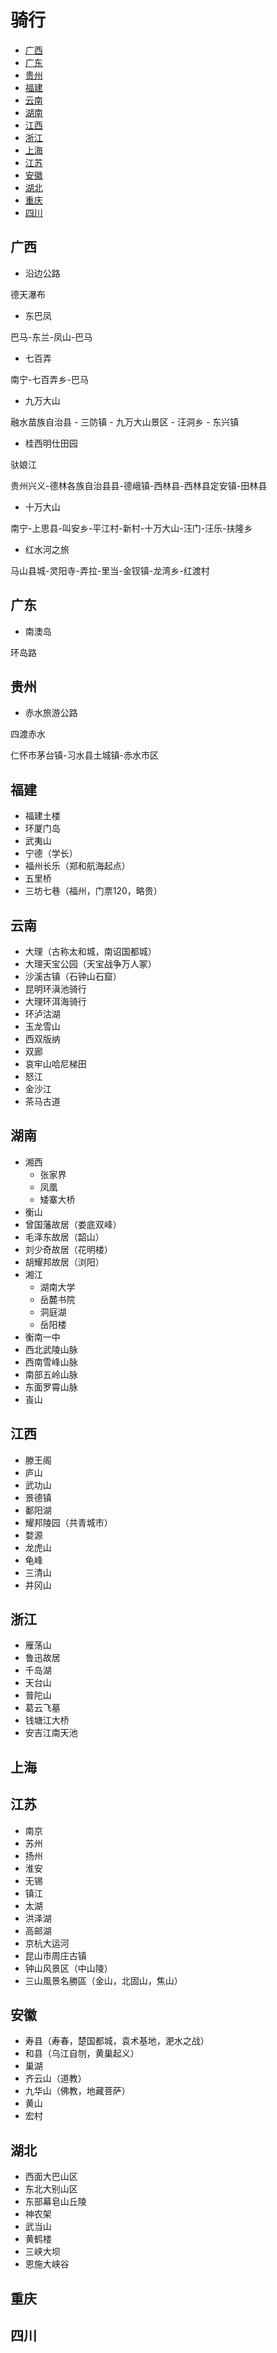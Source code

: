 # 骑行

- [广西](#广西)
- [广东](#广东)
- [贵州](#贵州)
- [福建](#福建)
- [云南](#云南)
- [湖南](#湖南)
- [江西](#江西)
- [浙江](#浙江)
- [上海](#上海)
- [江苏](#江苏)
- [安徽](#安徽)
- [湖北](#湖北)
- [重庆](#重庆)
- [四川](#四川)

## 广西

- 沿边公路

德天瀑布

- 东巴凤

巴马-东兰-凤山-巴马

- 七百弄

南宁-七百弄乡-巴马

- 九万大山

融水苗族自治县 - 三防镇 - 九万大山景区 - 汪洞乡 - 东兴镇

- 桂西明仕田园

驮娘江

贵州兴义-德林各族自治县县-德峨镇-西林县-西林县定安镇-田林县

- 十万大山

南宁-上思县-叫安乡-平江村-新村-十万大山-汪门-汪乐-扶隆乡

- 红水河之旅

马山县城-灵阳寺-弄拉-里当-金钗镇-龙湾乡-红渡村

## 广东

- 南澳岛

环岛路

## 贵州

- 赤水旅游公路

四渡赤水

仁怀市茅台镇-习水县土城镇-赤水市区

## 福建

- 福建土楼
- 环厦门岛
- 武夷山
- 宁德（学长）
- 福州长乐（郑和航海起点）
- 五里桥
- 三坊七巷（福州，门票120，略贵）

## 云南

- 大理（古称太和城，南诏国都城）
- 大理天宝公园（天宝战争万人冢）
- 沙溪古镇（石钟山石窟）
- 昆明环滇池骑行
- 大理环洱海骑行
- 环泸沽湖
- 玉龙雪山
- 西双版纳
- 双廊
- 哀牢山哈尼梯田
- 怒江
- 金沙江
- 茶马古道

## 湖南

- 湘西
  - 张家界
  - 凤凰
  - 矮寨大桥
- 衡山
- 曾国藩故居（娄底双峰）
- 毛泽东故居（韶山）
- 刘少奇故居（花明楼）
- 胡耀邦故居（浏阳）
- 湘江
  - 湖南大学
  - 岳麓书院
  - 洞庭湖
  - 岳阳楼
- 衡南一中
- 西北武陵山脉
- 西南雪峰山脉
- 南部五岭山脉
- 东面罗霄山脉
- 崀山

## 江西

- 滕王阁
- 庐山
- 武功山
- 景德镇
- 鄱阳湖
- 耀邦陵园（共青城市）
- 婺源
- 龙虎山
- 龟峰
- 三清山
- 井冈山

## 浙江

- 雁荡山
- 鲁迅故居
- 千岛湖
- 天台山
- 普陀山
- 葛云飞墓
- 钱塘江大桥
- 安吉江南天池

## 上海

## 江苏

- 南京
- 苏州
- 扬州
- 淮安
- 无锡
- 镇江
- 太湖
- 洪泽湖
- 高邮湖
- 京杭大运河
- 昆山市周庄古镇
- 钟山风景区（中山陵）
- 三山風景名勝區（金山，北固山，焦山）

## 安徽

- 寿县（寿春，楚国都城，袁术基地，淝水之战）
- 和县（乌江自刎，黄巢起义）
- 巢湖
- 齐云山（道教）
- 九华山（佛教，地藏菩萨）
- 黄山
- 宏村

## 湖北

- 西面大巴山区
- 东北大别山区
- 东部幕皂山丘陵
- 神农架
- 武当山
- 黄鹤楼
- 三峡大坝
- 恩施大峡谷

## 重庆

## 四川

